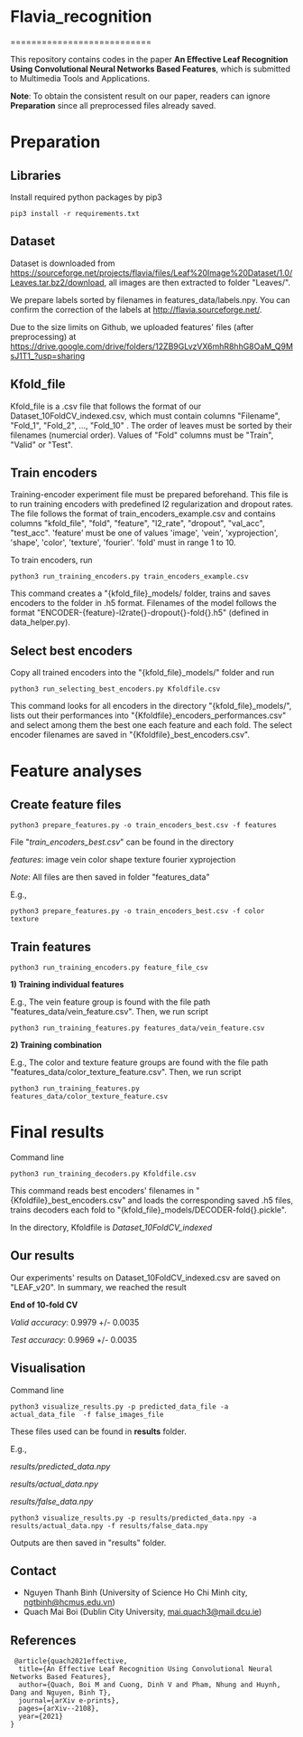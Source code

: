 # Flavia_recognition 
=========================== 

This repository contains codes in the paper **An Effective Leaf Recognition Using  Convolutional Neural Networks Based  Features**, which is submitted to Multimedia Tools and Applications.

**Note**: To obtain the consistent result on our paper, readers can ignore **Preparation** since all preprocessed files already saved.

# Preparation 
## Libraries 

Install required python packages by pip3 
```console 
pip3 install -r requirements.txt 
``` 

## Dataset 

Dataset is downloaded from https://sourceforge.net/projects/flavia/files/Leaf%20Image%20Dataset/1.0/Leaves.tar.bz2/download, all images are then extracted to folder "Leaves/". 

We prepare labels sorted by filenames in features_data/labels.npy. You can confirm the correction of the labels at http://flavia.sourceforge.net/. 

Due to the size limits on Github, we uploaded features' files (after preprocessing) at https://drive.google.com/drive/folders/12ZB9GLvzVX6mhR8hhG8OaM_Q9MsJ1T1_?usp=sharing 

## Kfold_file 
Kfold_file is a .csv file that follows the format of our Dataset_10FoldCV_indexed.csv, which must contain columns "Filename", "Fold_1", "Fold_2", ..., "Fold_10" . The order of leaves must be sorted by their filenames (numercial order). Values of "Fold" columns must be "Train", "Valid" or "Test". 

## Train encoders 

Training-encoder experiment file must be prepared beforehand. This file is to run training encoders with predefined l2 regularization and dropout rates. The file follows the format of train_encoders_example.csv and contains columns "kfold_file", "fold", "feature", "l2_rate", "dropout", "val_acc", "test_acc". 'feature' must be one of values 'image', 'vein', 'xyprojection', 'shape', 'color', 'texture', 'fourier'. 'fold' must in range 1 to 10. 

To train encoders, run 
```console 
python3 run_training_encoders.py train_encoders_example.csv 
``` 

This command creates a "{kfold_file}_models/ folder, trains and saves encoders to the folder in .h5 format. Filenames of the model follows the format "ENCODER-{feature}-l2rate{}-dropout{}-fold{}.h5" (defined in data_helper.py). 

## Select best encoders 

Copy all trained encoders into the "{kfold_file}_models/" folder and run 
```console 
python3 run_selecting_best_encoders.py Kfoldfile.csv 
``` 

This command looks for all encoders in the directory "{kfold_file}_models/", lists out their performances into "{Kfoldfile}_encoders_performances.csv" and select among them the best one each feature and each fold. The select encoder filenames are saved in "{Kfoldfile}_best_encoders.csv". 

# Feature analyses 

## Create feature files 
```console 
python3 prepare_features.py -o train_encoders_best.csv -f features 
``` 

File "*train_encoders_best.csv*" can be found in the directory 

*features*: image vein color shape texture fourier xyprojection

*Note*: All files are then saved in folder "features_data" 

E.g., 
```console 
python3 prepare_features.py -o train_encoders_best.csv -f color texture 
``` 

## Train features 
```console 
python3 run_training_encoders.py feature_file_csv 
``` 

**1) Training individual features** 

E.g., The vein feature group is found with the file path "features_data/vein_feature.csv". Then, we run script 
```console 
python3 run_training_features.py features_data/vein_feature.csv 
``` 

**2) Training combination** 

E.g., The color and texture feature groups are found with the file path "features_data/color_texture_feature.csv". Then, we run script 
```console 
python3 run_training_features.py features_data/color_texture_feature.csv 
``` 

# Final results 
Command line 
```console 
python3 run_training_decoders.py Kfoldfile.csv 
``` 

This command reads best encoders' filenames in "{Kfoldfile}\_best\_encoders.csv" and loads the corresponding saved .h5 files, trains decoders each fold to "{kfold_file}\_models/DECODER-fold{}.pickle". 

In the directory, Kfoldfile is *Dataset_10FoldCV_indexed* 

## Our results 

Our experiments' results on Dataset_10FoldCV_indexed.csv are saved on "LEAF_v20". In summary, we reached the result 

**End of 10-fold CV** 

*Valid accuracy*: 0.9979 +/- 0.0035 

*Test accuracy*: 0.9969 +/- 0.0035 

## Visualisation 
Command line 
```console 
python3 visualize_results.py -p predicted_data_file -a actual_data_file  -f false_images_file 
``` 

These files used can be found in **results** folder. 

E.g., 

*results/predicted_data.npy* 

*results/actual_data.npy* 

*results/false_data.npy* 

```console 
python3 visualize_results.py -p results/predicted_data.npy -a results/actual_data.npy -f results/false_data.npy 
``` 

Outputs are then saved in "results" folder. 

## Contact 
- Nguyen Thanh Binh  (University of Science Ho Chi Minh city, ngtbinh@hcmus.edu.vn) 
- Quach Mai Boi (Dublin City University, mai.quach3@mail.dcu.ie) 

## References 
<pre><code> @article{quach2021effective,
  title={An Effective Leaf Recognition Using Convolutional Neural Networks Based Features},
  author={Quach, Boi M and Cuong, Dinh V and Pham, Nhung and Huynh, Dang and Nguyen, Binh T},
  journal={arXiv e-prints},
  pages={arXiv--2108},
  year={2021} 
}</code></pre>
